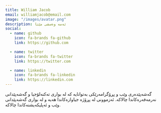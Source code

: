 ```yaml
---
title: William Jacob
email: williamjacob@email.com
image: "/images/avatar.png"
description: ئەمە وەسفی مێتا
social:
  - name: github
    icon: fa-brands fa-github
    link: https://github.com

  - name: twitter
    icon: fa-brands fa-twitter
    link: https://twitter.com

  - name: linkedin
    icon: fa-brands fa-linkedin
    link: https://linkedin.com
---
```


گەشەپێدەری وێب و پڕۆگرامەرێکی بەتوانایە کە لە بواری تەکنەلۆجیا و گەشەپێدانی نەرمەفەرەکاندا چالاکە. ئەزموونی لە پڕۆژە جیاوازەکاندا هەیە و لە بواری گەشەپێدانی وێب و ئەپلیکەیشنەکاندا چالاکە. 